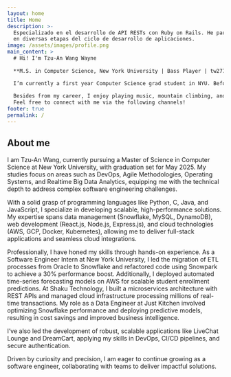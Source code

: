 ```yaml
---
layout: home
title: Home
description: >-
  Especializado en el desarrollo de API RESTs con Ruby on Rails. He participado
  en diversas etapas del ciclo de desarrollo de aplicaciones.
image: /assets/images/profile.png
main_content: >
  # Hi! I'm Tzu-An Wang Wayne
  
  **M.S. in Computer Science, New York University | Bass Player | tw2770@nyu.edu**  

  I’m currently a first year Computer Science grad student in NYU. Before that I have three years of experience working as a software/data engineer, responsible for data pipeline automation, cloud service deployment, and API integration, in food tech companies.
  
  Besides from my career, I enjoy playing music, mountain climbing, and traveling in different cultures.  
  Feel free to connect with me via the following channels!
footer: true
permalink: /
---
```

## About me

I am Tzu-An Wang, currently pursuing a Master of Science in Computer Science at New York University, with graduation set for May 2025. My studies focus on areas such as DevOps, Agile Methodologies, Operating Systems, and Realtime Big Data Analytics, equipping me with the technical depth to address complex software engineering challenges.

With a solid grasp of programming languages like Python, C, Java, and JavaScript, I specialize in developing scalable, high-performance solutions. My expertise spans data management (Snowflake, MySQL, DynamoDB), web development (React.js, Node.js, Express.js), and cloud technologies (AWS, GCP, Docker, Kubernetes), allowing me to deliver full-stack applications and seamless cloud integrations.

Professionally, I have honed my skills through hands-on experience. As a Software Engineer Intern at New York University, I led the migration of ETL processes from Oracle to Snowflake and refactored code using Snowpark to achieve a 30% performance boost. Additionally, I deployed automated time-series forecasting models on AWS for scalable student enrollment predictions. At Shaku Technology, I built a microservices architecture with REST APIs and managed cloud infrastructure processing millions of real-time transactions. My role as a Data Engineer at Just Kitchen involved optimizing Snowflake performance and deploying predictive models, resulting in cost savings and improved business intelligence.

I’ve also led the development of robust, scalable applications like LiveChat Lounge and DreamCart, applying my skills in DevOps, CI/CD pipelines, and secure authentication.

Driven by curiosity and precision, I am eager to continue growing as a software engineer, collaborating with teams to deliver impactful solutions.


